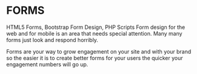 # FORMS
HTML5 Forms, Bootstrap Form Design, PHP Scripts
Form design for the web and for mobile is an area that needs special attention.
Many many forms just look and respond horribly.

Forms are your way to grow engagement on your site and with your brand so the easier it is to create better forms for your users the quicker your engagement numbers will go up.
